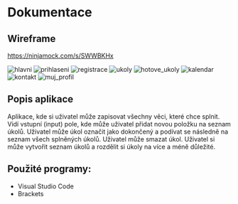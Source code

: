 # Dokumentace

## Wireframe

https://ninjamock.com/s/SWWBKHx

![hlavni](https://user-images.githubusercontent.com/72737069/114014424-e4592400-9868-11eb-8ab2-e3aef1fd7f33.png)
![prihlaseni](https://user-images.githubusercontent.com/72737069/114016392-1075a480-986b-11eb-9223-96f15e49ff33.png)
![registrace](https://user-images.githubusercontent.com/72737069/114016404-123f6800-986b-11eb-8270-2e85679a797c.png)
![ukoly](https://user-images.githubusercontent.com/72737069/114016720-6c402d80-986b-11eb-9c1a-11c083608141.png)
![hotove_ukoly](https://user-images.githubusercontent.com/72737069/114016787-7f52fd80-986b-11eb-90c2-70a3a590f6a9.png)
![kalendar](https://user-images.githubusercontent.com/72737069/114016822-8aa62900-986b-11eb-8571-2a4da4b659c2.png)
![kontakt](https://user-images.githubusercontent.com/72737069/114016842-9134a080-986b-11eb-8314-83e25ff36690.png)
![muj_profil](https://user-images.githubusercontent.com/72737069/114016855-95f95480-986b-11eb-9a4c-e08d1c1b819e.png)

## Popis aplikace 

Aplikace, kde si uživatel může zapisovat všechny věci, které chce splnit. Vidí vstupní (input) pole, kde může uživatel přidat novou položku na seznam úkolů. Uživatel může úkol označit jako dokončený a podívat se následně na seznam všech splněných úkolů. Uživatel může smazat úkol. Uživatel si může vytvořit seznam úkolů a rozdělit si úkoly na více a méně důležité. 
 


## Použité programy: 
- Visual Studio Code
- Brackets




